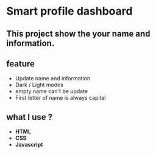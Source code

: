 # Smart profile dashboard 
This project show the your name and information.
--
## feature 
- Update name and information
- Dark / Light modes
- empty name can't be update
- First letter of name is always capital

 ## what I use ?
 - **HTML**
 - **CSS**
 - **Javascript**
